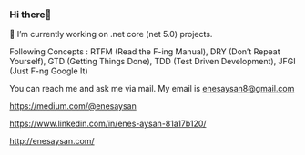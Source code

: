 ### Hi there👋

🔭 I’m currently working on .net core (net 5.0) projects.

Following Concepts : RTFM (Read the F-ing Manual), DRY (Don’t Repeat Yourself), GTD (Getting Things Done), TDD (Test Driven Development), JFGI (Just F-ng Google It) 

You can reach me and ask me via mail. My email is enesaysan8@gmail.com

https://medium.com/@enesaysan

https://www.linkedin.com/in/enes-aysan-81a17b120/

http://enesaysan.com/
